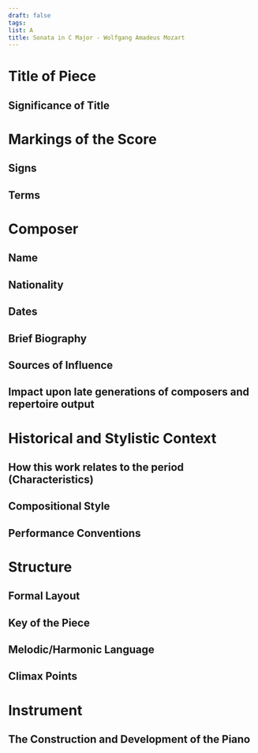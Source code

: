 ```yaml
---
draft: false
tags:
list: A
title: Sonata in C Major - Wolfgang Amadeus Mozart
---
```

# Title of Piece
## Significance of Title

# Markings of the Score
## Signs

## Terms

# Composer
## Name
## Nationality
## Dates
## Brief Biography
## Sources of Influence
## Impact upon late generations of composers and repertoire output
# Historical and Stylistic Context
## How this work relates to the period (Characteristics)
## Compositional Style
## Performance Conventions 
# Structure
## Formal Layout
## Key of the Piece
## Melodic/Harmonic Language
## Climax Points
# Instrument
## The Construction and Development of the Piano
